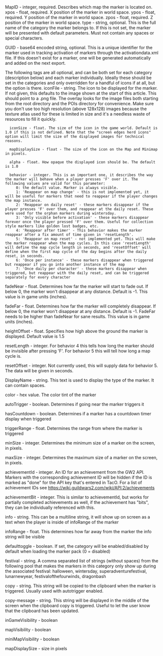 <!--==================================================================================-->
<!--==                     Marker Attributes                                        ==-->
<!--==================================================================================-->

MapID - integer, required. Describes which map the marker is located on.
      xpos - float, required. X position of the marker in world space.
      ypos - float, required. Y position of the marker in world space.
      zpos - float, required. Z position of the marker in world space.
      type - string, optional. This is the full name of the category the marker belongs to. If this is not set, the marker will be presented with default parameters. Must not contain any spaces or special characters.

   GUID - base64 encoded string, optional. This is a unique identifier for the marker used in tracking activation of markers through the activationdata.xml file. If this doesn't exist for a marker, one will be generated automatically and added on the next export.

   
   The following tags are all optional, and can be both set for each category (description below) and each marker individually. Ideally these should be set in the categories and only overridden for a handful of icons if at all, but the option is there.
      iconFile - string. The icon to be displayed for the marker. If not given, this defaults to the image shown at the start of this article. This should point to a .png file. The overlay looks for the image files both starting from the root directory and the POIs directory for convenience. Make sure you don't use too high resolution (above 128x128) images because the texture atlas used for these is limited in size and it's a needless waste of resources to fill it quickly.

      iconSize - float. The size of the icon in the game world. Default is 1.0 if this is not defined. Note that the "screen edges herd icons" option will limit the size of the displayed images for technical reasons.

      mapDisplaySize - float - The size of the icon on the Map and Minimap in pixels.

      alpha - float. How opaque the displayed icon should be. The default is 1.0

      behavior - integer. This is an important one, it describes the way the marker will behave when a player presses 'F' over it. The following values are valid for this parameter:
         0: the default value. Marker is always visible.
         1: 'Reappear on map change' - this is not implemented yet, it will be useful for markers that need to reappear if the player changes the map instance.
         2: 'Reappear on daily reset' - these markers disappear if the player presses 'F' over them, and reappear at the daily reset. These were used for the orphan markers during wintersday.
         3: 'Only visible before activation' - these markers disappear forever once the player pressed 'F' over them. Useful for collection style markers like golden lost badges, etc.
         4: 'Reappear after timer' - This behavior makes the marker reappear after a fix amount of time given in 'resetLength'.
         5: 'Reappear on map reset' - not implemented yet. This will make the marker reappear when the map cycles. In this case 'resetLength' will define the map cycle length in seconds, and 'resetOffset' will define when the first map cycle of the day begins after the daily reset, in seconds.
         6: 'Once per instance' - these markers disappear when triggered but reappear if you go into another instance of the map
         7: 'Once daily per character' - these markers disappear when triggered, but reappear with the daily reset, and can be triggered separately for every character

   fadeNear - float. Determines how far the marker will start to fade out. If below 0, the marker won't disappear at any distance. Default is -1. This value is in game units (inches).
   
   fadeFar - float. Determines how far the marker will completely disappear. If below 0, the marker won't disappear at any distance. Default is -1. FadeFar needs to be higher than fadeNear for sane results. This value is in game units (inches).

   heightOffset - float. Specifies how high above the ground the marker is displayed. Default value is 1.5

   resetLength - integer. For behavior 4 this tells how long the marker should be invisible after pressing 'F'. For behavior 5 this will tell how long a map cycle is.

   resetOffset - integer. Not currently used, this will supply data for behavior 5. The data will be given in seconds.

   DisplayName - string. This text is used to display the type of the marker. It can contain spaces.

   color - hex value. The color tint of the marker

   autoTrigger - boolean. Determines if going near the marker triggers it

   hasCountdown - boolean. Determines if a marker has a countdown timer display when triggered

   triggerRange - float. Determines the range from where the marker is triggered

   minSize - integer. Determines the minimum size of a marker on the screen, in pixels.
   
   maxSize - integer. Determines the maximum size of a marker on the screen, in pixels.

   achievementId - integer. An ID for an achievement from the GW2 API. Markers with the corresponding achievement ID will be hidden if the ID is marked as "done" for the API key that's entered in TacO. For a list of achievement IDs see https://wiki.guildwars2.com/wiki/API:2/achievements

   achievementBit - integer. This is similar to achievementId, but works for partially completed achievements as well, if the achievement has "bits", they can be individually referenced with this.

   info - string. This can be a multiline string, it will show up on screen as a text when the player is inside of infoRange of the marker

   infoRange - float. This determines how far away from the marker the info string will be visible

  defaulttoggle - boolean. If set, the category will be enabled/disabled by default when loading the marker pack (0 = disabled)

   festival - string. A comma separated list of strings (without spaces) from the following pool that makes the markers in this category only show up during the associated festival: halloween, wintersday, superadventurefestival, lunarnewyear, festivalofthefourwinds, dragonbash

   copy - string. This string will be copied to the clipboard when the marker is triggered. Usually used with autotrigger enabled.

   copy-message - string. This string will be displayed in the middle of the screen when the clipboard copy is triggered. Useful to let the user know that the clipboard has been updated.

 inGameVisibility - boolean

 mapVisibility - boolean

 miniMapVisibility - boolean

 mapDisplaySize - size in pixels